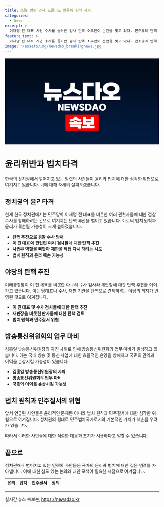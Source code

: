 ```yaml
---
title: 巨野 방탄 검사 도돌이표 방통위 탄핵 사퇴
categories:
  - News
excerpt: >
  이재명 전 대표 사건 수사를 둘러싼 검사 탄핵 소추안이 논란을 빚고 있다. 민주당의 탄핵 추진은 행정과 사법권의 무력화 우려를 살펴보게 되었다. 이에 대한 우려와 함께, 방송통신위원장 탄핵안의 발의로 방통위의 업무 공백이 생겼다. 이로 인해 국민의 이익과 관련된 사안 처리가 지연되고 국민 피해도 우려되고 있다. 이에 대한 야당의 목적과 관련된 의문이 제기되고 있으며, 국회의 업무가 정당한 방향으로 이끌리지 못하고 있다는 우려가 고조되고 있다.
feature_text: >
  이재명 전 대표 사건 수사를 둘러싼 검사 탄핵 소추안이 논란을 빚고 있다. 민주당의 탄핵 추진은 행정과 사법권의 무력화 우려를 살펴보게 되었다. 이에 대한 우려와 함께, 방송통신위원장 탄핵안의 발의로 방통위의 업무 공백이 생겼다. 이로 인해 국민의 이익과 관련된 사안 처리가 지연되고 국민 피해도 우려되고 있다. 이에 대한 야당의 목적과 관련된 의문이 제기되고 있으며, 국회의 업무가 정당한 방향으로 이끌리지 못하고 있다는 우려가 고조되고 있다.
image: '/assets/img/newsdao_breakingnews.jpg'
---
```


<p><img src="/assets/img/newsdao_breakingnews.jpg" alt="bookingtag 속보" /></p>

<h1>윤리위반과 법치타격</h1>

<p data-ke-size="size16">한국의 정치권에서 벌어지고 있는 일련의 사건들이 윤리와 법치에 대한 심각한 위협으로 여겨지고 있습니다. 이에 대해 자세히 살펴보겠습니다.</p>

<h2>정치권의 윤리타격</h2>

<p data-ke-size="size16">현재 한국 정치권에서는 민주당이 이재명 전 대표를 비롯한 여러 관련자들에 대한 검찰 수사를 방해하려는 것으로 여겨지는 탄핵 추진을 벌이고 있습니다. 이로써 법치 원칙과 윤리가 훼손될 가능성이 크게 높아졌습니다.</p>

<ul>
  <li><b>탄핵 추진으로 검찰 수사 방해</b></li>
  <li><b>이 전 대표와 관련된 여러 검사들에 대한 탄핵 추진</b></li>
  <li><b>사법부 역할을 빼앗아 재판을 직접 다시 하려는 시도</b></li>
  <li><b>법치 원칙과 윤리 훼손 가능성</b></li>
</ul>

<h2>야당의 탄핵 추진</h2>

<p data-ke-size="size16">미래통합당이 이 전 대표를 비롯한 다수의 수사 검사와 재판장에 대한 탄핵 추진을 이어가고 있습니다. 이는 당대표나 수사, 재판 기관을 탄핵으로 견제하려는 야당의 의지가 반영된 것으로 여겨집니다.</p>

<ul>
  <li><b>이 전 대표 및 수사 검사들에 대한 탄핵 추진</b></li>
  <li><b>재판장을 비롯한 판사들에 대한 탄핵 검토</b></li>
  <li><b>법치 원칙과 민주질서 위협</b></li>
</ul>

<h2>방송통신위원회의 업무 마비</h2>

<p data-ke-size="size16">김홍일 방송통신위원장의 자진 사퇴로 인해 방송통신위원회의 업무 마비가 발생하고 있습니다. 이는 국내 방송 및 통신 사업에 대한 효율적인 운영을 방해하고 국민의 권익과 이익을 손상시킬 가능성이 있습니다.</p>

<ul>
  <li><b>김홍일 방송통신위원장의 사퇴</b></li>
  <li><b>방송통신위원회의 업무 마비</b></li>
  <li><b>국민의 이익을 손상시킬 가능성</b></li>
</ul>

<h2>법치 원칙과 민주질서의 위협</h2>

<p>앞서 언급된 사안들은 윤리적인 문제뿐 아니라 법치 원칙과 민주질서에 대한 심각한 위협으로 여겨집니다. 정치권의 행태로 민주법치국가로서의 기본적인 가치가 훼손될 우려가 있습니다.</p>

<p>따라서 이러한 사안들에 대한 적절한 대응과 조치가 시급하다고 말할 수 있습니다.</p>

<h2>끝으로</h2>

<p data-ke-size="size16">정치권에서 벌어지고 있는 일련의 사안들은 국가의 윤리와 법치에 대한 깊은 염려를 자아냅니다. 이에 대한 심도 있는 논의와 대안 모색이 필요한 시점으로 여겨집니다.</p>

<table>
    <tr>
        <td style="text-align: center; height: 17px;"><b>윤리</b></td>
        <td style="text-align: center; height: 17px;"><b>법치</b></td>
        <td style="text-align: center; height: 17px;"><b>민주질서</b></td>
        <td style="text-align: center; height: 17px;"><b>정의</b></td>
    </tr>
</table>

<p><hr></p>
실시간 뉴스 속보는, <a href="https://newsdao.kr" rel="dofollow">https://newsdao.kr</a>


